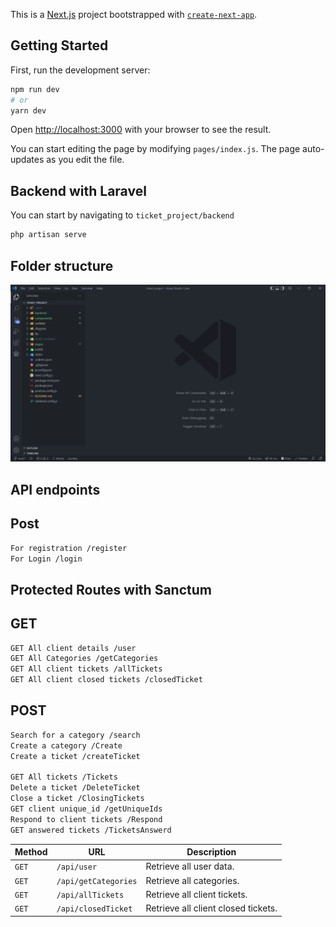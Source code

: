 This is a [Next.js](https://nextjs.org/) project bootstrapped with [`create-next-app`](https://github.com/vercel/next.js/tree/canary/packages/create-next-app).

## Getting Started

First, run the development server:

```bash
npm run dev
# or
yarn dev
```

Open [http://localhost:3000](http://localhost:3000) with your browser to see the result.

You can start editing the page by modifying `pages/index.js`. The page auto-updates as you edit the file.

## Backend with Laravel

You can start by navigating to `ticket_project/backend`

```bash
php artisan serve
```

## Folder structure

![Alt text](<public/Screenshot%20(52).png>)

## API endpoints

## Post

```bash
For registration /register
For Login /login
```

## Protected Routes with Sanctum

## GET

```bash
GET All client details /user
GET All Categories /getCategories
GET All client tickets /allTickets
GET All client closed tickets /closedTicket
```

## POST

```bash
Search for a category /search
Create a category /Create
Create a ticket /createTicket

GET All tickets /Tickets
Delete a ticket /DeleteTicket
Close a ticket /ClosingTickets
GET client unique_id /getUniqueIds
Respond to client tickets /Respond
GET answered tickets /TicketsAnswerd

```


| Method   | URL                                      | Description                              |
| -------- | ---------------------------------------- | ---------------------------------------- |
| `GET`    | `/api/user`                              | Retrieve all user data.                  |
| `GET`    | `/api/getCategories`                     | Retrieve all categories.                 |
| `GET`    | `/api/allTickets`                        | Retrieve all client tickets.             |
| `GET`    | `/api/closedTicket`                      | Retrieve all client closed tickets.      |



